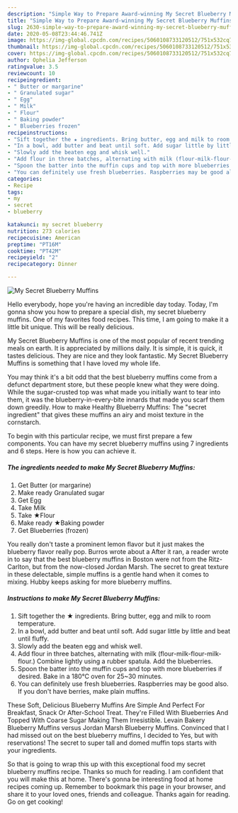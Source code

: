 ```yaml
---
description: "Simple Way to Prepare Award-winning My Secret Blueberry Muffins"
title: "Simple Way to Prepare Award-winning My Secret Blueberry Muffins"
slug: 2630-simple-way-to-prepare-award-winning-my-secret-blueberry-muffins
date: 2020-05-08T23:44:46.741Z
image: https://img-global.cpcdn.com/recipes/5060108733120512/751x532cq70/my-secret-blueberry-muffins-recipe-main-photo.jpg
thumbnail: https://img-global.cpcdn.com/recipes/5060108733120512/751x532cq70/my-secret-blueberry-muffins-recipe-main-photo.jpg
cover: https://img-global.cpcdn.com/recipes/5060108733120512/751x532cq70/my-secret-blueberry-muffins-recipe-main-photo.jpg
author: Ophelia Jefferson
ratingvalue: 3.5
reviewcount: 10
recipeingredient:
- " Butter or margarine"
- " Granulated sugar"
- " Egg"
- " Milk"
- " Flour"
- " Baking powder"
- " Blueberries frozen"
recipeinstructions:
- "Sift together the ★ ingredients. Bring butter, egg and milk to room temperature."
- "In a bowl, add butter and beat until soft. Add sugar little by little and beat until fluffy."
- "Slowly add the beaten egg and whisk well."
- "Add flour in three batches, alternating with milk (flour-milk-flour-milk-flour.) Combine lightly using a rubber spatula. Add the blueberries."
- "Spoon the batter into the muffin cups and top with more blueberries if desired. Bake in a 180℃ oven for 25~30 minutes."
- "You can definitely use fresh blueberries. Raspberries may be good also. If you don&#39;t have berries, make plain muffins."
categories:
- Recipe
tags:
- my
- secret
- blueberry

katakunci: my secret blueberry 
nutrition: 273 calories
recipecuisine: American
preptime: "PT16M"
cooktime: "PT42M"
recipeyield: "2"
recipecategory: Dinner

---
```



![My Secret Blueberry Muffins](https://img-global.cpcdn.com/recipes/5060108733120512/751x532cq70/my-secret-blueberry-muffins-recipe-main-photo.jpg)

Hello everybody, hope you're having an incredible day today. Today, I'm gonna show you how to prepare a special dish, my secret blueberry muffins. One of my favorites food recipes. This time, I am going to make it a little bit unique. This will be really delicious.

My Secret Blueberry Muffins is one of the most popular of recent trending meals on earth. It is appreciated by millions daily. It is simple, it is quick, it tastes delicious. They are nice and they look fantastic. My Secret Blueberry Muffins is something that I have loved my whole life.

You may think it&#39;s a bit odd that the best blueberry muffins come from a defunct department store, but these people knew what they were doing. While the sugar-crusted top was what made you initially want to tear into them, it was the blueberry-in-every-bite innards that made you scarf them down greedily. How to make Healthy Blueberry Muffins: The &#34;secret ingredient&#34; that gives these muffins an airy and moist texture in the cornstarch.


To begin with this particular recipe, we must first prepare a few components. You can have my secret blueberry muffins using 7 ingredients and 6 steps. Here is how you can achieve it.

<!--inarticleads1-->

##### The ingredients needed to make My Secret Blueberry Muffins:

1. Get  Butter (or margarine)
1. Make ready  Granulated sugar
1. Get  Egg
1. Take  Milk
1. Take  ★Flour
1. Make ready  ★Baking powder
1. Get  Blueberries (frozen)


You really don&#39;t taste a prominent lemon flavor but it just makes the blueberry flavor really pop. Burros wrote about a After it ran, a reader wrote in to say that the best blueberry muffins in Boston were not from the Ritz-Carlton, but from the now-closed Jordan Marsh. The secret to great texture in these delectable, simple muffins is a gentle hand when it comes to mixing. Hubby keeps asking for more blueberry muffins. 

<!--inarticleads2-->

##### Instructions to make My Secret Blueberry Muffins:

1. Sift together the ★ ingredients. Bring butter, egg and milk to room temperature.
1. In a bowl, add butter and beat until soft. Add sugar little by little and beat until fluffy.
1. Slowly add the beaten egg and whisk well.
1. Add flour in three batches, alternating with milk (flour-milk-flour-milk-flour.) Combine lightly using a rubber spatula. Add the blueberries.
1. Spoon the batter into the muffin cups and top with more blueberries if desired. Bake in a 180℃ oven for 25~30 minutes.
1. You can definitely use fresh blueberries. Raspberries may be good also. If you don&#39;t have berries, make plain muffins.


These Soft, Delicious Blueberry Muffins Are Simple And Perfect For Breakfast, Snack Or After-School Treat. They&#39;re Filled With Blueberries And Topped With Coarse Sugar Making Them Irresistible. Levain Bakery Blueberry Muffins versus Jordan Marsh Blueberry Muffins. Convinced that I had missed out on the best blueberry muffins, I decided to Yes, but with reservations! The secret to super tall and domed muffin tops starts with your ingredients. 

So that is going to wrap this up with this exceptional food my secret blueberry muffins recipe. Thanks so much for reading. I am confident that you will make this at home. There's gonna be interesting food at home recipes coming up. Remember to bookmark this page in your browser, and share it to your loved ones, friends and colleague. Thanks again for reading. Go on get cooking!
